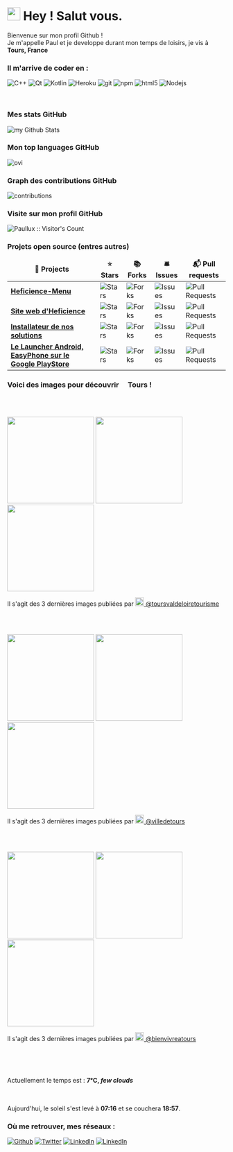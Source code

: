 

<h1><img src="https://emojis.slackmojis.com/emojis/images/1531849430/4246/blob-sunglasses.gif?1531849430"
width="30"/> Hey ! Salut vous.</h1>


<p> Bienvenue sur mon profil Github ! </br> Je m'appelle Paul et je developpe durant mon temps de loisirs, je vis à
	<img
	src="https://cdn-icons-png.flaticon.com/512/197/197560.png" width="13"/> <b>Tours, France</b>
</p>

<h3> Il m'arrive de coder en :</h3>
<p>
	<img alt="C++" src="https://img.shields.io/badge/-c++-00599C?style=flat-square&logo=c%2B%2B&logoColor=white" />
	<img alt="Qt" src="https://img.shields.io/badge/-Qt-41CD52?style=flat-square&logo=github-actions&logoColor=white" />
	<img alt="Kotlin" src="https://img.shields.io/badge/-Kotlin-7F52FF?style=flat-square&logo=github-actions&logoColor=white" />
  <img alt="Heroku" src="https://img.shields.io/badge/-Heroku-430098?style=flat-square&logo=heroku&logoColor=white" />
  <img alt="git" src="https://img.shields.io/badge/-Git-F05032?style=flat-square&logo=git&logoColor=white" />
  <img alt="npm" src="https://img.shields.io/badge/-NPM-CB3837?style=flat-square&logo=npm&logoColor=white" />
  <img alt="html5" src="https://img.shields.io/badge/-HTML5-E34F26?style=flat-square&logo=html5&logoColor=white" />
  <img alt="Nodejs" src="https://img.shields.io/badge/-Nodejs-43853d?style=flat-square&logo=Node.js&logoColor=white" />
</p>
<br>
<h3>Mes stats GitHub</h3>
<img align="center" src="https://github-readme-stats.vercel.app/api?username=Paullux&include_all_commits=true&count_private=true&show_icons=true&locale=fr&line_height=20&title_color=2B5BBD&icon_color=1124BB&text_color=A1A1A1&bg_color=0,000000,130F40" alt="my Github Stats"/>
<br>
<h3>Mon top languages GitHub</h3>
<img src="https://github-readme-stats.vercel.app/api/top-langs?username=Paullux&show_icons=true&locale=fr&line_height=20&layout=compact&title_color=2B5BBD&icon_color=1124BB&text_color=A1A1A1&bg_color=0,000000,130F40" alt="ovi" />
<br>
<h3>Graph des contributions GitHub</h3>
<img src="https://activity-graph.herokuapp.com/graph?username=Paullux&theme=react-dark&hide_border=true&area=true" alt="contributions" />
<br>
<h3>Visite sur mon profil GitHub</h3>
<img src="https://profile-counter.glitch.me/{Paullux}/count.svg" alt="Paullux :: Visitor's Count" />
<br>
<h3>Projets open source (entres autres)</h3>
<table>
  <thead align="center">
    <tr border: none;>
      <td><b>🎁 Projects</b></td>
      <td><b>⭐ Stars</b></td>
      <td><b>📚 Forks</b></td>
      <td><b>🛎 Issues</b></td>
      <td><b>📬 Pull requests</b></td>
    </tr>
  </thead>
  <tbody>
    <tr>
      <td><a href="https://github.com/Heficience/Heficience-menu"><b>Heficience-Menu</b></a></td>
      <td><img alt="Stars"
src="https://img.shields.io/github/stars/Heficience/Heficience-menu?style=flat-square&labelColor=343b41"/></td>
      <td><img alt="Forks"
src="https://img.shields.io/github/forks/Heficience/Heficience-menu?style=flat-square&labelColor=343b41"/></td>
      <td><img alt="Issues"
src="https://img.shields.io/github/issues/Heficience/Heficience-menu?style=flat-square&labelColor=343b41"/></td>
      <td><img alt="Pull Requests"
src="https://img.shields.io/github/issues-pr/Heficience/Heficience-menu?style=flat-square&labelColor=343b41"/></td>
    </tr>
	  <tr>
      <td><a
href="https://github.com/Heficience/heficience-site-web"><b>Site web d'Heficience</b></a></td>
      <td><img alt="Stars"
src="https://img.shields.io/github/stars/Heficience/heficience-site-web?style=flat-square&labelColor=343b41"/></td>
      <td><img alt="Forks"
src="https://img.shields.io/github/forks/Heficience/heficience-site-web?style=flat-square&labelColor=343b41"/></td>
      <td><img alt="Issues"
src="https://img.shields.io/github/issues/Heficience/heficience-site-web?style=flat-square&labelColor=343b41"/></td>
      <td><img alt="Pull Requests"
src="https://img.shields.io/github/issues-pr/Heficience/heficience-site-web?style=flat-square&labelColor=343b41"/></td>
    </tr>
    <tr>
      <td><a href="https://github.com/Heficience/HSuperMenu"><b>Installateur de nos solutions</b></a></td>
      <td><img alt="Stars"
src="https://img.shields.io/github/stars/Heficience/HSuperMenu?style=flat-square&labelColor=343b41"/></td>
      <td><img alt="Forks"
src="https://img.shields.io/github/forks/Heficience/HSuperMenu?style=flat-square&labelColor=343b41"/></td>
      <td><img alt="Issues"
src="https://img.shields.io/github/issues/Heficience/HSuperMenu?style=flat-square&labelColor=343b41"/></td>
      <td><img alt="Pull Requests"
src="https://img.shields.io/github/issues-pr/Heficience/HSuperMenu?style=flat-square&labelColor=343b41"/></td>
    </tr>
		<tr>
      <td><a href="https://github.com/Heficience/Heficience-Launcher-Android"><b>Le Launcher Android, EasyPhone sur le Google PlayStore</b></a></td>
      <td><img alt="Stars"
src="https://img.shields.io/github/stars/Heficience/Heficience-Launcher-Android?style=flat-square&labelColor=343b41"/></td>
      <td><img alt="Forks"
src="https://img.shields.io/github/forks/Heficience/Heficience-Launcher-Android?style=flat-square&labelColor=343b41"/></td>
      <td><img alt="Issues"
src="https://img.shields.io/github/issues/Heficience/Heficience-Launcher-Android?style=flat-square&labelColor=343b41"/></td>
      <td><img alt="Pull Requests"
src="https://img.shields.io/github/issues-pr/Heficience/Heficience-Launcher-Android?style=flat-square&labelColor=343b41"/></td>
    </tr>
  </tbody>
</table>

<h3>Voici des images pour découvrir <img src="https://cdn-icons-png.flaticon.com/512/197/197560.png" width="13"/> Tours !</h3>
<br><br>
<p><img width="200" src="https:&#x2F;&#x2F;cdn3.dumpor.com&#x2F;view?q&#x3D;zgjZmJ2N9QWaz91Yu9lJ2czN2MzMyYTPl9mJnhmWRRTQ20SetBXTtl1cYZGRwBnbWxkUtYjR0xUNEVmU240bCVmMlBDbLlDVB9FMw0DavZCNtcTPiN2YmEUQBFkQn1EMkZmQB1TbkVmJVlWO3oWOYF0crdTVaBleM92bs1zYo92Xj52XmUDMx0DdhN2Xj52Xm02bj5SbhJ3ZhR3culmbkNmLx0yMsVGatQnblRnbvN2c9QHafNmbfZCM4ATM4BDOwEDcfVzMl91ZwpWL0NHZ9AHdz9zZwpmLu91MyEDN2MDO5QTO3YzNyMjMxMzMfNTMwMDN1ITO5QDOzYDO28FM5MTMxQTN3IzL1ETL1gDOy4SM1Q3L29SbvNmLtFmcnFGdz5WauR2YuETLzwWZo1CduVGdu92Yz9yL6MHc0RHa" /> <img width="200" src="https:&#x2F;&#x2F;cdn3.dumpor.com&#x2F;view?q&#x3D;zgjZmJ2N9QWaz91Yu9lJ1cTNwIzMyYTPl9mJ3tWYOFmQWRVTUVnVhJzbf5EVrFnZi92TnBzbPlUNhVGR1kWSLJXLsZ3UxlDVB9FMw0DavZCNtcTPiN2YmEUQBFkQn1EMkZmQB1TbkVmJiNkQsFWLYFUU4g3cDBnSGlTZ50zYo92Xj52XmIDMx0DdhN2Xj52Xm02bj5SbhJ3ZhR3culmbkNmLx0yMsVGatQnblRnbvN2c9QHafNmbfZCM4ATM4BDOwEDcfJnZfVTMl91ZwpWL0NHZ9AHdz9zZwpmLu9VN4YzM0YDNwAzMyATM5kjN0UzMfRzM0QzNxkDO4YTO1QjNy8FM1YzMyITN3IzL1ETL1gDOy4SM1Q3L29SbvNmLtFmcnFGdz5WauR2YuETLzwWZo1CduVGdu92Yz9yL6MHc0RHa" /> <img width="200" src="https:&#x2F;&#x2F;cdn3.dumpor.com&#x2F;view?q&#x3D;zgjZmJ2N9QWaz91Yu9lJ3M0Q2IzMyYTPl9mJnpmMrpmZmpFZlRzTvlTWtRUenhVaIFTTxEGVBtkMqFVN3dXU652NOJVVYhDVB9FMw0DavZCNtcTPiN2YmEUQBFkQn1EMkZmQB1TbkVmJLRzbKtUOYFENGRzTz81ZWlHVM1zYo92Xj52XmATMx0DdhN2Xj52Xm02bj5SbhJ3ZhR3culmbkNmLx0yMsVGatQnblRnbvN2c9QHafNmbfZCM4ATM4BDOwEzcfVzMl91ZwpWL0NHZ9AHdz9zZwpmLu9lN4cjN5QjN4cTMwgDM0EzNyETMfRzMwIDN1AjN3YzM0kzN08lM2AjNxITN3IzL1ETL1gDOy4SM1Q3L29SbvNmLtFmcnFGdz5WauR2YuETLzwWZo1CduVGdu92Yz9yL6MHc0RHa" /></p>
<p>Il s'agit des 3 dernières images publiées par <a href="https://www.instagram.com/toursvaldeloiretourisme" target="_blank"><img
src="https://upload.wikimedia.org/wikipedia/commons/thumb/e/e7/Instagram_logo_2016.svg/1024px-Instagram_logo_2016.svg.png" width="20"/>
@toursvaldeloiretourisme</a></p>
<br><br>
<p><img width="200" src="https:&#x2F;&#x2F;cdn3.dumpor.com&#x2F;view?q&#x3D;zgjZmJ2N9QWaz91Yu9lJygjN1UkMyYTPl9mJn5WYzYGNMRXS4M1RTpEajpUZ0g1T0YzTwcWUHlGOjlDcUlWVnNGbWJTO0hDVB9FMw0DavZCNtcTPiN2YmEUQBFkQn1EMkZmQB1TbkVmJOFUMqB3XYFUUuFXLrVDWft0VM1zYo92Xj52XmMDMx0DdhN2Xj52XmQXZu5ibkNmYm5SYuZmLy0CNvdHbm5SbhJ3ZhR3culWP0h2Xj52XmUzMl91ZwpWL0NHZ9AHdz9zZwpmLu9VM0cTO3gTM4MjN1QTOyUTM0IzMfVTNzkDO0AjMyYjNyIjN4QzXxgjN5gTN1cjMvUTMtUDO4IjLxUDdvY3L0Vmbu4GZjJmZuEmbm5iMtQzb3xmZu0WYydWY0Nnbp9yL6MHc0RHa" /> <img width="200" src="https:&#x2F;&#x2F;cdn2.dumpor.com&#x2F;view?q&#x3D;%3D%3DwM4YmZidTPkl2cfNmbfZyNFJDRzMjM20TZvZSQzxGTO9WSU92aatEcNJEaqNWRLlWT2N2bhVkYSR1and1ZtJXMQJDZyEGW5QVQfBDM9g2bmQTL30jYjNmJBFUQBJ0ZNBDZmJUQ90GZlZyRzcTONlDWBVVa2MHO5FTLoRnR9MGav91Yu9lJ3ATM9QXYj91Yu9lJ0Vmbu4GZjJmZuEmbm5SMtQzb3xmZu0WYydWY0Nnbp1Ddo91Yu9lJwgDMxgHM4ATMz9lcm9VNxU2XnBnatQ3ck1Dc0N3PnBnau42X4MDOyIzMzkjN1EzMxETN5czMz8VO3QTM3UTO2ETOwQDM1YzX4QDMzkDN1cjMvUTMtUDO4IjLxUDdvY3L0Vmbu4GZjJmZuEmbm5SMtQzb3xmZu0WYydWY0Nnbp9yL6MHc0RHa" /> <img width="200" src="https:&#x2F;&#x2F;cdn3.dumpor.com&#x2F;view?q&#x3D;zgjZmJ2N9QWaz91Yu9lJ5UEOyIzMyYTPl9mJnV0NRVza0NUbwVjZQ9ke3N1Z0IERuFUM1BHMPRzSqNkWxUleHNnalpGaj1CVB9FMw0DavZCNtcTPiN2YmEUQBFkQn1EMkZmQB1TbkVmJCBFOD9VLYFUQjJHWBZHZtYnNV1zYo92Xj52XmETMx0DdhN2Xj52XmQXZu5ibkNmYm5SYuZmLx0CNvdHbm5SbhJ3ZhR3culWP0h2Xj52XmUTMl91ZwpWL0NHZ9AHdz9zZwpmLu9FOyYDM3czMzEzM0cjN5MjN3gzMfVTOzUDM5MTOyATO0MDMwEzX2kjN0IjN1cjMvUTMtUDO4IjLxUDdvY3L0Vmbu4GZjJmZuEmbm5SMtQzb3xmZu0WYydWY0Nnbp9yL6MHc0RHa" /></p>
<p>Il s'agit des 3 dernières images publiées par <a href="https://www.instagram.com/villedetours" target="_blank"><img
src="https://upload.wikimedia.org/wikipedia/commons/thumb/e/e7/Instagram_logo_2016.svg/1024px-Instagram_logo_2016.svg.png" width="20"/>
@villedetours</a></p>
<br><br>
<p><img width="200" src="https:&#x2F;&#x2F;cdn2.dumpor.com&#x2F;view?q&#x3D;%3D%3DwM4YmZidTPkl2cfNmbfZSNDFjMzMjM20TZvZyZ1kjeopVOP5UQJF3Q0o0bTpGUx1EOBJzYXVUYTVnWKNWO4dWaFdGUTBVYfRVQfBDM9g2bmQTL30jYjNmJBFUQBJ0ZNBDZmJUQ90GZlZyTJd1MH9FWB1kUxJkenZXNGhXR9MGav91Yu9lJ2ATM9QXYj91Yu9lJt92Yu0WYydWY0Nnbp5GZj5SMtIjbyFWL05WZ052bjNXP0h2Xj52XmUzMl91ZwpWL0NHZ9AHdz9zZwpmLu9VM4cDOxEDM5cTMzQjMyIjM1UzNfJjM2IzNxQzMyITMxcDM18FM3IjN4czM3IzL1ETL1gDOy4SM1Q3L29SbvNmLtFmcnFGdz5WauR2YuETLy4mch1CduVGdu92Yz9yL6MHc0RHa" /> <img width="200" src="https:&#x2F;&#x2F;cdn2.dumpor.com&#x2F;view?q&#x3D;%3D%3DwM4YmZidTPkl2cfNmbfZiQCVUQzMjM20TZvZyZ4hFapJEMJxGUllTWKRWOfRjR3BVbLNDeaVEOK1WW3oHTPZzUyQjVEp3U5QVQfBDM9g2bmQTL30jYjNmJBFUQBJ0ZNBDZmJUQ90GZlZiUyBjQUlDWBdXTGdURBV0R5lVW9MGav91Yu9lJ1ATM9QXYj91Yu9lJt92Yu0WYydWY0Nnbp5GZj5iMtIjbyFWL05WZ052bjNXP0h2Xj52XmUzMl91ZwpWL0NHZ9AHdz9zZwpmLu9VN1YzMxgTN2cTMwMjM2kTM2YDNflDN5IDO1ETN2gTN4czMz8VO0ATN0QzM3IzL1ETL1gDOy4SM1Q3L29SbvNmLtFmcnFGdz5WauR2YuITLy4mch1CduVGdu92Yz9yL6MHc0RHa" /> <img width="200" src="https:&#x2F;&#x2F;cdn2.dumpor.com&#x2F;view?q&#x3D;%3D%3DwM4YmZidTPkl2cfNmbfZSMBNUQyMjM20TZvZydTVFUnpnSTZHZvVXYMlTLKpmRCFmM6Vjeu1yUn1SSRNjayklT0VVbjpEbfRVQfBDM9g2bmQTL30jYjNmJBFUQBJ0ZNBDZmJUQ90GZlZiWwRDUw1CWB1ESExEcRJ2YBRWT9MGav91Yu9lJ1ATM9QXYj91Yu9lJt92Yu0WYydWY0Nnbp5GZj5iMtIjbyFWL05WZ052bjNXP0h2Xj52XmUzMl91ZwpWL0NHZ9AHdz9zZwpmLu9lM3IDM3kTOxgTNzcTM3YDOzcTMfFDM0IDO3UTO3YzM0QDO58FO3ITM0EDM2IzL1ETL1gDOy4SM1Q3L29SbvNmLtFmcnFGdz5WauR2YuITLy4mch1CduVGdu92Yz9yL6MHc0RHa" /></p>
<p>Il s'agit des 3 dernières images publiées par <a href="https://www.instagram.com/bienvivreatours" target="_blank"><img
src="https://upload.wikimedia.org/wikipedia/commons/thumb/e/e7/Instagram_logo_2016.svg/1024px-Instagram_logo_2016.svg.png" width="20"/>
@bienvivreatours</a></p>
<br>
<p></br></br>Actuellement le temps est : <b> 7°C, <i>few clouds</i></b></br> </p>
<p></br></br>Aujourd'hui, le soleil
s'est levé à <b>07:16</b> et se couchera <b>18:57</b>.</p>

<h3>Où me retrouver, mes réseaux :</h3>
<p><a href="https://github.com/Paullux" target="_blank"><img alt="Github" src="https://img.shields.io/badge/GitHub-%2312100E.svg?&style=for-the-badge&logo=Github&logoColor=white" /></a> <a href="https://twitter.com/PaulWOISARD" target="_blank"><img alt="Twitter" src="https://img.shields.io/badge/twitter-%231DA1F2.svg?&style=for-the-badge&logo=twitter&logoColor=white" /></a> <a href="https://www.linkedin.com/in/paul-woisard-147308b" target="_blank"><img alt="LinkedIn" src="https://img.shields.io/badge/linkedin-%230077B5.svg?&style=for-the-badge&logo=linkedin&logoColor=white" /></a> <a href="https://discord.gg/2dxKDJ2RNK" target="_blank"><img alt="LinkedIn" src="https://img.shields.io/badge/discord-%235865F2.svg?&style=for-the-badge&logo=discord&logoColor=white" /></a>
</p>
